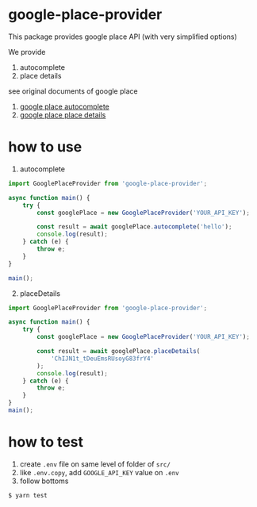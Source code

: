 # google-place-provider

This package provides google place API (with very simplified options)

We provide

1. autocomplete
2. place details

see original documents of google place

1. [google place autocomplete](https://developers.google.com/places/web-service/autocomplete?hl=ko)
2. [google place place details](https://developers.google.com/places/web-service/details?hl=ko)

# how to use

1. autocomplete

```js
import GooglePlaceProvider from 'google-place-provider';

async function main() {
    try {
        const googlePlace = new GooglePlaceProvider('YOUR_API_KEY');

        const result = await googlePlace.autocomplete('hello');
        console.log(result);
    } catch (e) {
        throw e;
    }
}

main();
```

2. placeDetails

```js
import GooglePlaceProvider from 'google-place-provider';

async function main() {
    try {
        const googlePlace = new GooglePlaceProvider('YOUR_API_KEY');

        const result = await googlePlace.placeDetails(
            'ChIJN1t_tDeuEmsRUsoyG83frY4'
        );
        console.log(result);
    } catch (e) {
        throw e;
    }
}
main();
```

# how to test

1. create `.env` file on same level of folder of `src/`
2. like `.env.copy`, add `GOOGLE_API_KEY` value on `.env`
3. follow bottoms

```bash
$ yarn test
```
